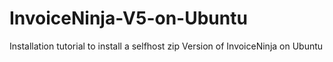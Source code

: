 # InvoiceNinja-V5-on-Ubuntu
Installation tutorial to install a selfhost zip Version of InvoiceNinja on Ubuntu
